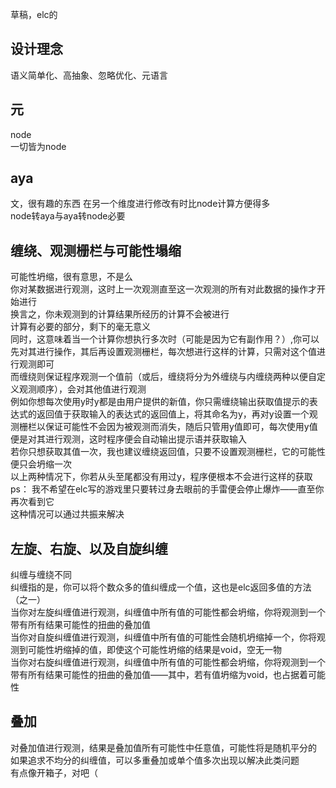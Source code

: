草稿，elc的  
## 设计理念  
语义简单化、高抽象、忽略优化、元语言  
## 元  
node  
一切皆为node  
## aya  
文，很有趣的东西
在另一个维度进行修改有时比node计算方便得多  
node转aya与aya转node必要  

## 缠绕、观测栅栏与可能性塌缩  
可能性坍缩，很有意思，不是么  
你对某数据进行观测，这时上一次观测直至这一次观测的所有对此数据的操作才开始进行  
换言之，你未观测到的计算结果所经历的计算不会被进行  
计算有必要的部分，剩下的毫无意义  
同时，这意味着当一个计算你想执行多次时（可能是因为它有副作用？）,你可以先对其进行操作，其后再设置观测栅栏，每次想进行这样的计算，只需对这个值进行观测即可  
而缠绕则保证程序观测一个值前（或后，缠绕将分为外缠绕与内缠绕两种以便自定义观测顺序），会对其他值进行观测  
例如你想每次使用y时y都是由用户提供的新值，你只需缠绕输出获取值提示的表达式的返回值于获取输入的表达式的返回值上，将其命名为y，再对y设置一个观测栅栏以保证可能性不会因为被观测而消失，随后只管用y值即可，每次使用y值便是对其进行观测，这时程序便会自动输出提示语并获取输入  
若你只想获取其值一次，我也建议缠绕返回值，只要不设置观测栅栏，它的可能性便只会坍缩一次  
以上两种情况下，你若从头至尾都没有用过y，程序便根本不会进行这样的获取  
ps：
我不希望在elc写的游戏里只要转过身去眼前的手雷便会停止爆炸——直至你再次看到它  
这种情况可以通过共振来解决  

## 左旋、右旋、以及自旋纠缠  
纠缠与缠绕不同  
纠缠指的是，你可以将个数众多的值纠缠成一个值，这也是elc返回多值的方法（之一）  
当你对左旋纠缠值进行观测，纠缠值中所有值的可能性都会坍缩，你将观测到一个带有所有结果可能性的扭曲的叠加值  
当你对自旋纠缠值进行观测，纠缠值中所有值的可能性会随机坍缩掉一个，你将观测到可能性坍缩掉的值，即使这个可能性坍缩的结果是void，空无一物  
当你对右旋纠缠值进行观测，纠缠值中所有值的可能性都会坍缩，你将观测到一个带有所有结果可能性的扭曲的叠加值——其中，若有值坍缩为void，也占据着可能性    

## 叠加  
对叠加值进行观测，结果是叠加值所有可能性中任意值，可能性将是随机平分的  
如果追求不均分的纠缠值，可以多重叠加或单个值多次出现以解决此类问题  
有点像开箱子，对吧（  
